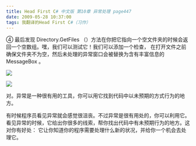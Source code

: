 ```yaml
---
title: Head First C# 中文版 第10章 异常处理 page447
date: 2009-05-28 10:37:00
tags: 我翻译的Head First C#（习作）
---
```

④  最后发现  Directory.GetFiles  （）方法在你把它指向一个空文件夹的时候会返回一个空数组。嘿，我们可以测试它！我们可以添加一个检查，
在打开文件之前确保文件夹不为空，然后未处理的异常窗口会被替换为含有丰富信息的  MessageBox  。

  

![](http://student.csdn.net/attachment/200905/28/39098_1243478450828E.jpg)

![](http://student.csdn.net/attachment/200905/28/39098_1243478450Pwst.jpg)

对。异常是一种很有用的工具，你可以用它找到代码中以未预期的方式行为的地方。

  

有时候程序员看见异常就会感觉很沮丧。不过异常是很有用处的，你可以利用它。看见异常的时候，它给出你很多的线索，帮你找出代码中有未预期行为的地方。这对你有好处：
它让你知道你的程序需要处理什么新的状况，并给你一个机会去处理它。



